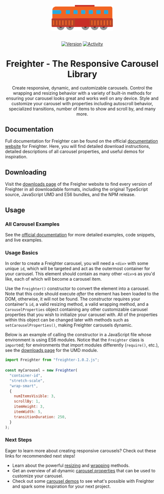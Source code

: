<div align="center">
  <img src="./docs/icons/train-engine.svg" width="200" alt="Freighter Logo">
  
  <br />
  <br />
  
  [![Version](https://img.shields.io/npm/v/freighterjs?style=flat-square&logo=npm)](https://npmjs.com/package/freighterjs)
  [![Activity](https://img.shields.io/github/last-commit/paytonshaltis/freighter/main?style=flat-square&logo=github)](https://github.com/paytonshaltis/freighter/commits/main)

  <h1>Freighter - The Responsive Carousel Library</h1>
  <p>Create responsive, dynamic, and customizable carousels. Control the wrapping and resizing behavior with a variety of built-in methods for ensuring your carousel looks great and works well on any device. Style and customize your carousel with properties including autoscroll behavior, specialized transitions, number of items to show and scroll by, and many more.</p>

</div>

## Documentation

Full documentation for Freighter can be found on the official [documentation website](https://paytonshaltis.github.io/freighter) for Freighter. Here, you will find detailed download instructions, detailed descriptions of all carousel properties, and useful demos for inspiration.

## Downloading

Visit the [downloads page](https://paytonshaltis.github.io/freighter/downloads) of the Freigher website to find every version of Freighter in all downloadable formats, including the original TypeScript source, JavaScript UMD and ES6 bundles, and the NPM release.

## Usage

### All Carousel Examples

See the [official documentation](https://paytonshaltis.github.io/freighter/documentation/basic-usage) for more detailed examples, code snippets, and live examples.

### Usage Basics

In order to create a Freighter carousel, you will need a `<div>` with some unique `id`, which will be targeted and act as the outermost container for your carousel. This element should contain as many other `<div>`s as you'd like, each of which will become a carousel item.

Use the `Freighter()` constructor to convert the element into a carousel. Note that this code should execute _after_ the element has been loaded to the DOM, otherwise, it will not be found. The constructor requires your container's `id`, a valid resizing method, a valid wrapping method, and a `CarouselProperties` object containing any other customizable carousel properties that you wish to initialize your carousel with. All of the properties within this object can be changed later with methods such as `setCarouselProperties()`, making Freighter carousels dynamic.

Below is an example of calling the constructor in a JavaScript file whose environment is using ES6 modules. Notice that the `Freighter` class is `import`ed; for environments that import modules differently (`require()`, etc.), see the [downloads page](https://paytonshaltis.github.io/freighter/downloads/#umd) for the UMD module.

```javascript
import Freighter from "freighter-1.0.2.js";

const myCarousel = new Freighter(
  "container-id",
  "stretch-scale",
  "wrap-smart",
  {
    numItemsVisible: 3,
    scrollBy: 1,
    itemHeight: 3,
    itemWidth: 5,
    transitionDuration: 250,
  }
);
```

### Next Steps

Eager to learn more about creating responsive carousels? Check out these links for recommended next steps!

- Learn about the powerful [resizing](https://paytonshaltis.github.io/freighter/documentation/resizing) and [wrapping](https://paytonshaltis.github.io/freighter/documentation/wrapping) methods.
- Get an overview of all dynamic [carousel properties](https://paytonshaltis.github.io/freighter/documentation/overview) that can be used to customize your carousel.
- Check out some [carousel demos](https://paytonshaltis.github.io/freighter/demos) to see what's possible with Freighter and spark some inspiration for your next project.
